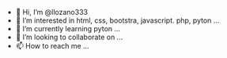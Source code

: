 - 👋 Hi, I’m @llozano333
- 👀 I’m interested in html, css, bootstra, javascript. php, pyton ...
- 🌱 I’m currently learning pyton ...
- 💞️ I’m looking to collaborate on ...
- 📫 How to reach me ...

<!---
llozano333/llozano333 is a ✨ special ✨ repository because its `README.md` (this file) appears on your GitHub profile.
You can click the Preview link to take a look at your changes.
--->
